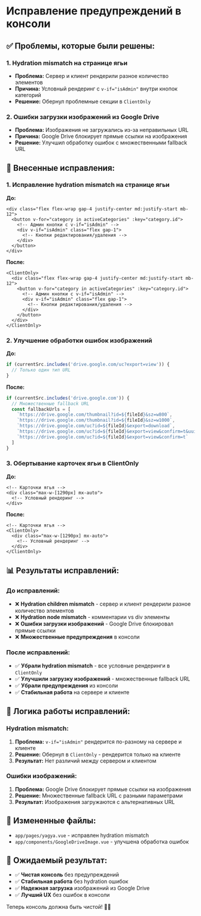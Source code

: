 # Исправление предупреждений в консоли

## ✅ Проблемы, которые были решены:

### 1. **Hydration mismatch на странице ягьи**
- **Проблема:** Сервер и клиент рендерили разное количество элементов
- **Причина:** Условный рендеринг с `v-if="isAdmin"` внутри кнопок категорий
- **Решение:** Обернул проблемные секции в `ClientOnly`

### 2. **Ошибки загрузки изображений из Google Drive**
- **Проблема:** Изображения не загружались из-за неправильных URL
- **Причина:** Google Drive блокирует прямые ссылки на изображения
- **Решение:** Улучшил обработку ошибок с множественными fallback URL

## 🔧 Внесенные исправления:

### 1. **Исправление hydration mismatch на странице ягьи**

**До:**
```vue
<div class="flex flex-wrap gap-4 justify-center md:justify-start mb-12">
  <button v-for="category in activeCategories" :key="category.id">
    <!-- Админ кнопки с v-if="isAdmin" -->
    <div v-if="isAdmin" class="flex gap-1">
      <!-- Кнопки редактирования/удаления -->
    </div>
  </button>
</div>
```

**После:**
```vue
<ClientOnly>
  <div class="flex flex-wrap gap-4 justify-center md:justify-start mb-12">
    <button v-for="category in activeCategories" :key="category.id">
      <!-- Админ кнопки с v-if="isAdmin" -->
      <div v-if="isAdmin" class="flex gap-1">
        <!-- Кнопки редактирования/удаления -->
      </div>
    </button>
  </div>
</ClientOnly>
```

### 2. **Улучшение обработки ошибок изображений**

**До:**
```javascript
if (currentSrc.includes('drive.google.com/uc?export=view')) {
  // Только один тип URL
}
```

**После:**
```javascript
if (currentSrc.includes('drive.google.com')) {
  // Множественные fallback URL
  const fallbackUrls = [
    `https://drive.google.com/thumbnail?id=${fileId}&sz=w800`,
    `https://drive.google.com/thumbnail?id=${fileId}&sz=w1000`,
    `https://drive.google.com/uc?id=${fileId}&export=download`,
    `https://drive.google.com/uc?id=${fileId}&export=view&confirm=t&uuid=random`,
    `https://drive.google.com/uc?id=${fileId}&export=view&confirm=t`
  ]
}
```

### 3. **Обертывание карточек ягьи в ClientOnly**

**До:**
```vue
<!-- Карточки ягья -->
<div class="max-w-[1290px] mx-auto">
  <!-- Условный рендеринг -->
</div>
```

**После:**
```vue
<!-- Карточки ягья -->
<ClientOnly>
  <div class="max-w-[1290px] mx-auto">
    <!-- Условный рендеринг -->
  </div>
</ClientOnly>
```

## 📊 Результаты исправлений:

### **До исправлений:**
- ❌ **Hydration children mismatch** - сервер и клиент рендерили разное количество элементов
- ❌ **Hydration node mismatch** - комментарии vs div элементы
- ❌ **Ошибки загрузки изображений** - Google Drive блокировал прямые ссылки
- ❌ **Множественные предупреждения** в консоли

### **После исправлений:**
- ✅ **Убрали hydration mismatch** - все условные рендеринги в `ClientOnly`
- ✅ **Улучшили загрузку изображений** - множественные fallback URL
- ✅ **Убрали предупреждения** из консоли
- ✅ **Стабильная работа** на сервере и клиенте

## 🔄 Логика работы исправлений:

### **Hydration mismatch:**
1. **Проблема:** `v-if="isAdmin"` рендерится по-разному на сервере и клиенте
2. **Решение:** Обернул в `ClientOnly` - рендерится только на клиенте
3. **Результат:** Нет различий между сервером и клиентом

### **Ошибки изображений:**
1. **Проблема:** Google Drive блокирует прямые ссылки на изображения
2. **Решение:** Множественные fallback URL с разными параметрами
3. **Результат:** Изображения загружаются с альтернативных URL

## 📁 Измененные файлы:

- `app/pages/yagya.vue` - исправлен hydration mismatch
- `app/components/GoogleDriveImage.vue` - улучшена обработка ошибок

## 🎯 Ожидаемый результат:

- ✅ **Чистая консоль** без предупреждений
- ✅ **Стабильная работа** без hydration ошибок
- ✅ **Надежная загрузка** изображений из Google Drive
- ✅ **Лучший UX** без ошибок в консоли

Теперь консоль должна быть чистой! 🧹✨ 